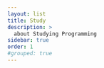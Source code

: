 ```yaml
---
layout: list
title: Study
description: >
  about Studying Programming 
sidebar: true
order: 1
#grouped: true
---
```

